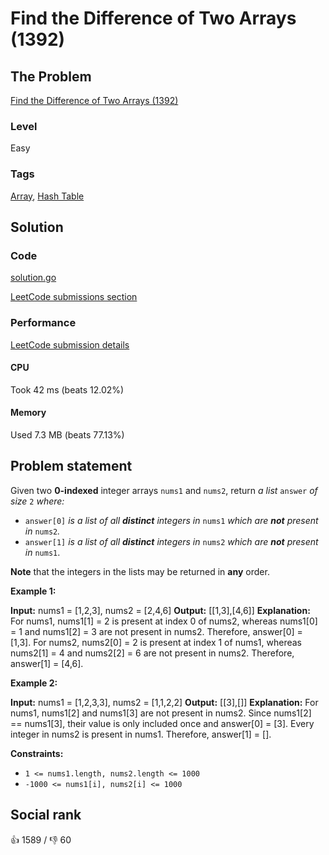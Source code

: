 # Find the Difference of Two Arrays (1392)

## The Problem

[Find the Difference of Two Arrays (1392)](https://leetcode.com/problems/find-the-difference-of-two-arrays)

### Level

Easy

### Tags

 [Array](https://leetcode.com/tag/array), [Hash Table](https://leetcode.com/tag/hash-table)

## Solution

### Code

[solution.go](solution.go)

[LeetCode submissions section](https://leetcode.com/problems/find-the-difference-of-two-arrays/submissions/947912528/)

### Performance

[LeetCode submission details](https://leetcode.com/submissions/detail/947912528/)

#### CPU

Took 42 ms (beats 12.02%)

#### Memory

Used 7.3 MB (beats 77.13%)

## Problem statement

Given two **0-indexed** integer arrays `nums1` and `nums2`, return _a list_ `answer` _of size_ `2` _where:_

* `answer[0]` _is a list of all **distinct** integers in_ `nums1` _which are **not** present in_ `nums2`_._
* `answer[1]` _is a list of all **distinct** integers in_ `nums2` _which are **not** present in_ `nums1`.

**Note** that the integers in the lists may be returned in **any** order.

**Example 1:**


**Input:** nums1 = [1,2,3], nums2 = [2,4,6]
**Output:** [[1,3],[4,6]]
**Explanation:**
For nums1, nums1[1] = 2 is present at index 0 of nums2, whereas nums1[0] = 1 and nums1[2] = 3 are not present in nums2. Therefore, answer[0] = [1,3].
For nums2, nums2[0] = 2 is present at index 1 of nums1, whereas nums2[1] = 4 and nums2[2] = 6 are not present in nums2. Therefore, answer[1] = [4,6].

**Example 2:**


**Input:** nums1 = [1,2,3,3], nums2 = [1,1,2,2]
**Output:** [[3],[]]
**Explanation:**
For nums1, nums1[2] and nums1[3] are not present in nums2. Since nums1[2] == nums1[3], their value is only included once and answer[0] = [3].
Every integer in nums2 is present in nums1. Therefore, answer[1] = [].

**Constraints:**

* `1 <= nums1.length, nums2.length <= 1000`
* `-1000 <= nums1[i], nums2[i] <= 1000`

## Social rank

:thumbsup: 1589 / :thumbsdown: 60
